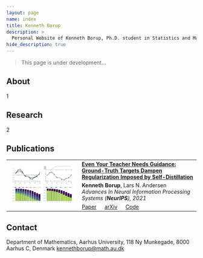 ```yaml
---
layout: page
name: index
title: Kenneth Borup
description: >
  Personal Website of Kenneth Borup, Ph.D. student in Statistics and Machine Learning at Aarhus University.
hide_description: true
---
```


> This page is under development...

## About
1

## Research
2

## Publications

<table>
<tbody>
  <tr>
    <td rowspan=3><img src="assets/publication_thumbnails/self_distill.png"></td>
    <td><a href="https://https://arxiv.org/abs/2102.13088" target="_blank"><b>Even Your Teacher Needs Guidance: Ground-Truth Targets Dampen Regularization Imposed by Self-Distillation</b></a></td>
  </tr>
  <tr>
    <td><b>Kenneth Borup</b>, Lars N. Andersen<br><i>Advances In Neural Information Processing Systems (<b>NeurIPS</b>), 2021</i></td>
  </tr>
  <tr>
    <td><a href="https://https://arxiv.org/abs/2102.13088" target="_blank">Paper</a>
	  &emsp;
	<a href="https://https://arxiv.org/abs/2102.13088" target="_blank">arXiv</a>
          &emsp;
	<a href="https://github.com/Kennethborup/self_distillation" target="_blank">Code</a>
    </td>
  </tr>
</tbody>
</table>

## Contact
										  
Department of Mathematics,
Aarhus University,
118 Ny Munkegade,
8000 Aarhus C, Denmark
<a href='mailto&#58;kenn&#37;65thb&#111;r&#117;&#112;&#64;m%6&#49;t%&#54;8&#46;au&#46;%6&#52;%&#54;B'>ke&#110;&#110;ethboru&#112;&#64;mat&#104;&#46;au&#46;dk</a>
